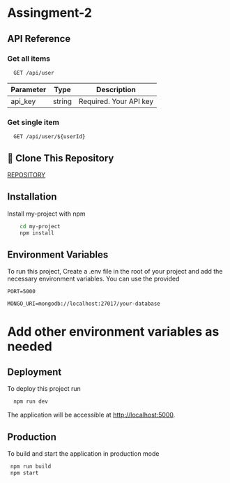 # Assingment-2

## API Reference

### Get all items

```
  GET /api/user

```

| Parameter | Type | Description |
| --- | --- | --- |
| api_key | string | Required. Your API key |

### Get single item

```
  GET /api/user/${userId}

```

## 🔗 Clone This Repository

[REPOSITORY](https://github.com/RockRakib/assignment_2)

## Installation

Install my-project with npm

```bash
    cd my-project
    npm install

```

## Environment Variables

To run this project, Create a .env file in the root of your project and add the necessary environment variables. You can use the provided

`PORT=5000`

`MONGO_URI=mongodb://localhost:27017/your-database`

# Add other environment variables as needed

## Deployment

To deploy this project run

```bash
  npm run dev

```

The application will be accessible at [http://localhost:5000](http://localhost:5000/).

## Production

To build and start the application in production mode

```bash
 npm run build
 npm start

```
